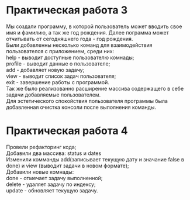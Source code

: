 # Практическая работа 3
Мы создали программу, в которой пользователь может вводить свое имя и фамилию, а так же год рождения. Далее пограмма может отчитывать от сегодняшнего года - год рождения.  
Были добавленны несколько команд для взаимодействия пользователся с приложением, среди них:  
help - выводит доступные пользователю комнады;  
profile - выводит данные о пользователе;  
add - добавляет новую задачу;  
view - выводит список задач пользователя;  
exit - завершение работы с программой.  
Так же было реализованно расширение массива содержащего в себе задачи добавляемые пользователем.  
Для эстетического спокойствия пользователя программы была добавленная очистка консоли после выполнения команды.
# Практическая работа 4
Провели рефакторинг кода;  
Добавили два массива: status и dates  
Изменили комманды add(записывает текущую дату и значание false в done) и view (выводит задачи в новом формате);  
Добавили новые комнады:  
done - отмечает задачу выполненной;  
delete - удаляет задачу по индексу;  
update - обновляет текущую задачу.

